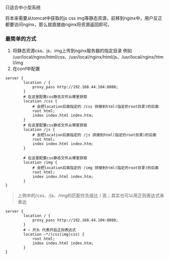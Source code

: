 只适合中小型系统

将本来需要从tomcat中获取的js css img等静态资源，前移到nginx中，用户反正都要访问nginx，那么就直接由nginx将资源返回即可。

### 最简单的方式
1. 将静态资源css、js、img上传到nginx服务器的指定目录  例如 /usr/local/nginx/html/css、/usr/local/nginx/html/js、/usr/local/nginx/html/img
2. 在conf中配置
```
server {
        location / {
            proxy_pass http://192.168.44.104:8080;
        }
        # 在这里配置css静态文件从哪里获取
        location /css {
            # 会把location后面指定的 /css 拼接到html(指定的root目录)的后面
            root html;
            index index.html index.htm;
        }
        # 在这里配置css静态文件从哪里获取
        location /js {
            # 会把location后面指定的 /js 拼接到html(指定的root目录)的后面
            root html;
            index index.html index.htm;
        }
        
        # 在这里配置css静态文件从哪里获取
        location /img {
            # 会把location后面指定的 /img 拼接到html(指定的root目录)的后面
            root html;
            index index.html index.htm;
        }
}

```

> 上例中的/css、/js、/img的匹配优先级比 / 高；其实也可以用正则表达式来表达

```
server {
        location / {
            proxy_pass http://192.168.44.104:8080;
        }
        # ~ 开头 代表开启正则表达式
        location ~*/(css|img|css) {
            root html;
            index index.html index.htm;
        }
}
```


